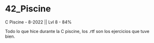 # 42_Piscine

C Piscine - 8-2022      ||      Lvl 8 - 84%

Todo lo que hice durante la C piscine, los .rtf son los ejercicios que tuve bien.
